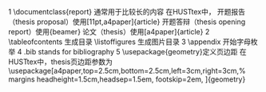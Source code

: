 1 \documentclass{report} 通常用于比较长的内容
	在HUSTtex中，
		开题报告（thesis proposal）使用[11pt,a4paper]{article}
		开题答辩（thesis opening report）使用{beamer}
		论文（thesis）使用[a4paper]{article}
2 \tableofcontents 生成目录
  \listoffigures 生成图片目录
3 \appendix 开始字母枚举
4 .bib stands for bibliography
5 \usepackage{geometry}定义页边距
	在HUSTtex中，thesis页边距参数为
	\usepackage[a4paper,top=2.5cm,bottom=2.5cm,left=3cm,right=3cm,% margins
		headheight=1.5cm,headsep=1.5em,
		footskip=2em,
	]{geometry}